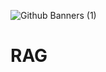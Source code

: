 ![Github Banners (1)](https://github.com/user-attachments/assets/1a094104-cd3b-47ea-af46-f3cdf8feb991)
# RAG
